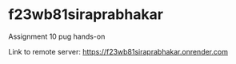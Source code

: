 # f23wb81siraprabhakar

Assignment 10 pug hands-on

Link to remote server: https://f23wb81siraprabhakar.onrender.com
